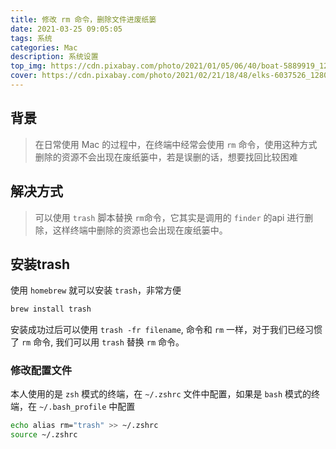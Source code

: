 ```yaml
---
title: 修改 rm 命令，删除文件进废纸篓
date: 2021-03-25 09:05:05
tags: 系统
categories: Mac
description: 系统设置
top_img: https://cdn.pixabay.com/photo/2021/01/05/06/40/boat-5889919_1280.png
cover: https://cdn.pixabay.com/photo/2021/02/21/18/48/elks-6037526_1280.jpg
---
```

## 背景

> 在日常使用 Mac 的过程中，在终端中经常会使用 `rm` 命令，使用这种方式删除的资源不会出现在废纸篓中，若是误删的话，想要找回比较困难

## 解决方式

> 可以使用 `trash` 脚本替换 `rm`命令，它其实是调用的 `finder` 的api 进行删除，这样终端中删除的资源也会出现在废纸篓中。

## 安装trash

使用 `homebrew` 就可以安装 `trash`，非常方便

```bash
brew install trash
```

安装成功过后可以使用 `trash -fr filename`, 命令和 `rm` 一样，对于我们已经习惯了 `rm` 命令, 我们可以用 `trash` 替换 `rm` 命令。

### 修改配置文件

本人使用的是 `zsh` 模式的终端，在 `~/.zshrc` 文件中配置，如果是 `bash` 模式的终端，在 `~/.bash_profile` 中配置

```bash
echo alias rm="trash" >> ~/.zshrc
source ~/.zshrc
```
